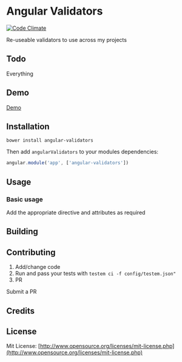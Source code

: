 # Angular Validators

[![Code Climate](https://codeclimate.com/github/intellix/angular-validators.png)](https://codeclimate.com/github/intellix/angular-validators)

Re-useable validators to use across my projects

## Todo

Everything

## Demo

[Demo](http://intellix.github.io/angular-validators/)

## Installation

`bower install angular-validators`

Then add `angularValidators` to your modules dependencies:

```javascript
angular.module('app', ['angular-validators'])
```

## Usage

### Basic usage

Add the appropriate directive and attributes as required

## Building

## Contributing

1) Add/change code
2) Run and pass your tests with `testem ci -f config/testem.json"`
3) PR

Submit a PR

## Credits

## License

Mit License: [http://www.opensource.org/licenses/mit-license.php](http://www.opensource.org/licenses/mit-license.php)
